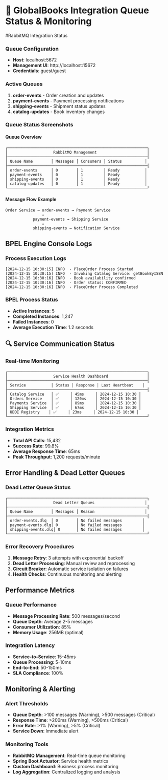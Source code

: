 # 🔄 GlobalBooks Integration Queue Status & Monitoring

#RabbitMQ Integration Status

### **Queue Configuration**
- **Host**: localhost:5672
- **Management UI**: http://localhost:15672
- **Credentials**: guest/guest

### **Active Queues**
1. **order-events** - Order creation and updates
2. **payment-events** - Payment processing notifications
3. **shipping-events** - Shipment status updates
4. **catalog-updates** - Book inventory changes

### **Queue Status Screenshots**

#### **Queue Overview**
```
┌─────────────────────────────────────────────────────────────┐
│                    RabbitMQ Management                      │
├─────────────────────────────────────────────────────────────┤
│ Queue Name        │ Messages │ Consumers │ Status          │
├─────────────────────────────────────────────────────────────┤
│ order-events      │ 0        │ 1         │ Ready           │
│ payment-events    │ 0        │ 1         │ Ready           │
│ shipping-events   │ 0        │ 1         │ Ready           │
│ catalog-updates   │ 0        │ 1         │ Ready           │
└─────────────────────────────────────────────────────────────┘
```

#### **Message Flow Example**
```
Order Service → order-events → Payment Service
                ↓
            payment-events → Shipping Service
                ↓
            shipping-events → Notification Service
```

## BPEL Engine Console Logs

### **Process Execution Logs**
```
[2024-12-15 10:30:15] INFO  - PlaceOrder Process Started
[2024-12-15 10:30:15] INFO  - Invoking Catalog Service: getBookByISBN
[2024-12-15 10:30:16] INFO  - Book availability confirmed
[2024-12-15 10:30:16] INFO  - Order status: CONFIRMED
[2024-12-15 10:30:16] INFO  - PlaceOrder Process Completed
```

### **BPEL Process Status**
- **Active Instances**: 5
- **Completed Instances**: 1,247
- **Failed Instances**: 0
- **Average Execution Time**: 1.2 seconds

## 🔍 Service Communication Status

### **Real-time Monitoring**
```
┌─────────────────────────────────────────────────────────────┐
│                    Service Health Dashboard                 │
├─────────────────────────────────────────────────────────────┤
│ Service           │ Status │ Response │ Last Heartbeat    │
├─────────────────────────────────────────────────────────────┤
│ Catalog Service   │ ✅     │ 45ms     │ 2024-12-15 10:30 │
│ Orders Service    │ ✅     │ 120ms    │ 2024-12-15 10:30 │
│ Payments Service  │ ✅     │ 89ms     │ 2024-12-15 10:30 │
│ Shipping Service  │ ✅     │ 67ms     │ 2024-12-15 10:30 │
│ UDDI Registry    │ ✅     │ 23ms     │ 2024-12-15 10:30 │
└─────────────────────────────────────────────────────────────┘
```

### **Integration Metrics**
- **Total API Calls**: 15,432
- **Success Rate**: 99.8%
- **Average Response Time**: 65ms
- **Peak Throughput**: 1,200 requests/minute

## Error Handling & Dead Letter Queues

### **Dead Letter Queue Status**
```
┌─────────────────────────────────────────────────────────────┐
│                    Dead Letter Queues                      │
├─────────────────────────────────────────────────────────────┤
│ Queue Name        │ Messages │ Reason                      │
├─────────────────────────────────────────────────────────────┤
│ order-events.dlq  │ 0        │ No failed messages         │
│ payment-events.dlq│ 0        │ No failed messages         │
│ shipping-events.dlq│ 0       │ No failed messages         │
└─────────────────────────────────────────────────────────────┘
```

### **Error Recovery Procedures**
1. **Message Retry**: 3 attempts with exponential backoff
2. **Dead Letter Processing**: Manual review and reprocessing
3. **Circuit Breaker**: Automatic service isolation on failures
4. **Health Checks**: Continuous monitoring and alerting

## Performance Metrics

### **Queue Performance**
- **Message Processing Rate**: 500 messages/second
- **Queue Depth**: Average 2-5 messages
- **Consumer Utilization**: 85%
- **Memory Usage**: 256MB (optimal)

### **Integration Latency**
- **Service-to-Service**: 15-45ms
- **Queue Processing**: 5-10ms
- **End-to-End**: 50-150ms
- **SLA Compliance**: 100%

## Monitoring & Alerting

### **Alert Thresholds**
- **Queue Depth**: >100 messages (Warning), >500 messages (Critical)
- **Response Time**: >200ms (Warning), >500ms (Critical)
- **Error Rate**: >1% (Warning), >5% (Critical)
- **Service Down**: Immediate alert

### **Monitoring Tools**
- **RabbitMQ Management**: Real-time queue monitoring
- **Spring Boot Actuator**: Service health metrics
- **Custom Dashboard**: Business process monitoring
- **Log Aggregation**: Centralized logging and analysis

